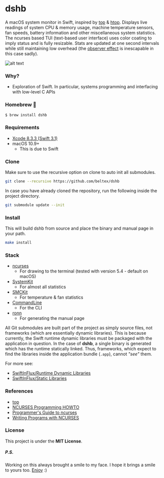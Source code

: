 dshb
====

A macOS system monitor in Swift, inspired by
<a href="https://en.wikipedia.org/wiki/Top_(software)">top</a> &
[htop](https://github.com/hishamhm/htop). Displays live readings of system CPU &
memory usage, machine temperature sensors, fan speeds, battery information and
other miscellaneous system statistics. The ncurses based TUI (text-based user
interface) uses color coating to imply status and is fully resizable. Stats are
updated at one second intervals while still maintaining low overhead (the
<a href="https://en.wikipedia.org/wiki/Observer_effect_(physics)">observer effect</a>
is inescapable in this case sadly).

![alt text](docs/dshb.png)


### Why?

- Exploration of Swift. In particular, systems programming and interfacing with
  low-level C APIs


### Homebrew :beer:

```sh
$ brew install dshb
```


### Requirements

- [Xcode 8.3.3 (Swift 3.1)](https://developer.apple.com/xcode/downloads/)
- macOS 10.9+
    - This is due to Swift  


### Clone

Make sure to use the recursive option on clone to auto init all submodules.

```sh
git clone --recursive https://github.com/beltex/dshb
```

In case you have already cloned the repository, run the following inside the
project directory.

```sh
git submodule update --init
```


### Install

This will build dshb from source and place the binary and manual page in your
path.

```sh
make install
```


### Stack

- [ncurses](https://www.gnu.org/software/ncurses/ncurses.html)
    - For drawing to the terminal (tested with version 5.4 - default on macOS)
- [SystemKit](https://github.com/beltex/SystemKit)
    - For almost all statistics
- [SMCKit](https://github.com/beltex/SMCKit)
    - For temperature & fan statistics
- [CommandLine](https://github.com/jatoben/CommandLine)
    - For the CLI
- [ronn](https://github.com/rtomayko/ronn)
    - For generating the manual page

All Git submodules are built part of the project as simply source files, not
frameworks (which are essentially dynamic libraries). This is because currently,
the Swift runtime dynamic libraries must be packaged with the application in
question. In the case of **dshb**, a single binary is generated which has the
runtime statically linked. Thus, frameworks, which expect to find the libraries
inside the application bundle (`.app`), cannot _"see"_ them.

For more see:

- [SwiftInFlux/Runtime Dynamic Libraries](https://github.com/ksm/SwiftInFlux#runtime-dynamic-libraries)
- [SwiftInFlux/Static Libraries](https://github.com/ksm/SwiftInFlux#static-libraries)


### References

- [top](http://www.opensource.apple.com/source/top/)
- [NCURSES Programming HOWTO](http://www.tldp.org/HOWTO/NCURSES-Programming-HOWTO/index.html)
- [Programmer's Guide to ncurses](http://www.c-for-dummies.com/ncurses/)
- [Writing Programs with NCURSES](http://invisible-island.net/ncurses/ncurses-intro.html)


### License

This project is under the **MIT License**.


##### _P.S._

Working on this always brought a smile to my face. I hope it brings a smile to
yours too.
[Enjoy](http://hypem.com/track/23j7h/First+Aid+Kit+-+My+Silver+Lining) :)
 

